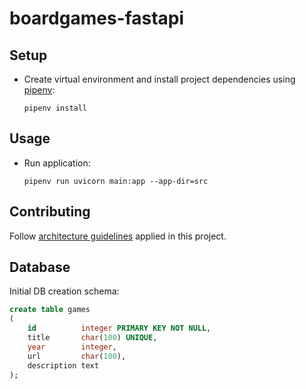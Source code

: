 # boardgames-fastapi

## Setup

* Create virtual environment and install project dependencies using
  [pipenv](https://pipenv.pypa.io/en/latest/install/#installing-packages-for-your-project):

  `pipenv install`

## Usage

* Run application:

  `pipenv run uvicorn main:app --app-dir=src`

## Contributing

Follow [architecture guidelines](https://github.com/zhanymkanov/fastapi-best-practices) applied in this project.

## Database

Initial DB creation schema:

```sql
create table games
(
    id          integer PRIMARY KEY NOT NULL,
    title       char(100) UNIQUE,
    year        integer,
    url         char(100),
    description text
);
```
